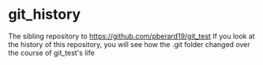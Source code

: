 # git_history

The sibling repository to https://github.com/pberard19/git_test
If you look at the history of this repository, you will see how the .git folder changed over the course of git_test's life
